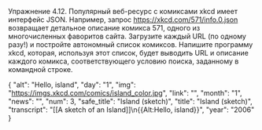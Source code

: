 Упражнение 4.12. Популярный веб-ресурс с комиксами xkcd имеет интерфейс JSON. Например, запрос https://xkcd.com/571/info.0.json возвращает детальное описание комикса 571, одного из многочисленных фаворитов сайта. Загрузите каждый URL (по одному разу!) и постройте автономный список комиксов. Напишите программу xkcd, которая, используя этот список, будет выводить URL и описание каждого комикса, соответствующего условию поиска, заданному в командной
строке.

{
    "alt": "Hello, island",
    "day": "1",
    "img": "https://imgs.xkcd.com/comics/island_color.jpg",
    "link": "",
    "month": "1",
    "news": "",
    "num": 3,
    "safe_title": "Island (sketch)",
    "title": "Island (sketch)",
    "transcript": "[[A sketch of an Island]]\n{{Alt:Hello, island}}",
    "year": "2006"
}